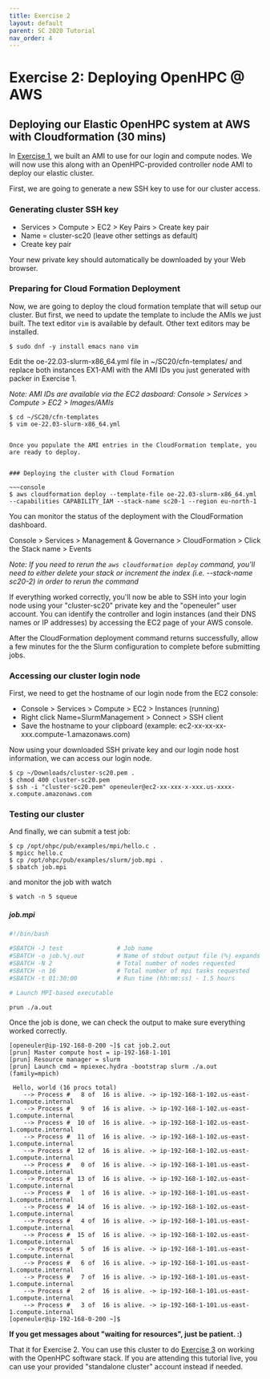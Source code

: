 ```yaml
---
title: Exercise 2
layout: default
parent: SC 2020 Tutorial
nav_order: 4
---
```


# Exercise 2: Deploying OpenHPC @ AWS
## Deploying our Elastic OpenHPC system at AWS with Cloudformation (30 mins)

In [Exercise 1](exercise1.html), we built an AMI to use for our login and compute nodes.
We will now use this along with an OpenHPC-provided controller node AMI to deploy our elastic cluster.

First, we are going to generate a new SSH key to use for our cluster access.

### Generating cluster SSH key

* Services > Compute > EC2 > Key Pairs > Create key pair 
* Name = cluster-sc20 (leave other settings as default)
* Create key pair

Your new private key should automatically be downloaded by your Web browser.

### Preparing for Cloud Formation Deployment



Now, we are going to deploy the cloud formation template that will setup our cluster.
But first, we need to update the template to include the AMIs we just built. The text editor `vim` is available by default.
Other text editors may be installed.

~~~console
$ sudo dnf -y install emacs nano vim
~~~



Edit the oe-22.03-slurm-x86_64.yml file in ~/SC20/cfn-templates/ and replace both instances EX1-AMI with the AMI IDs 
you just generated with packer in Exercise 1.

*Note: AMI IDs are available via the EC2 dasboard: Console > Services > Compute > EC2 > Images/AMIs*

~~~console
$ cd ~/SC20/cfn-templates
$ vim oe-22.03-slurm-x86_64.yml
~~~


~~~

Once you populate the AMI entries in the CloudFormation template, you are ready to deploy.


### Deploying the cluster with Cloud Formation

~~~console
$ aws cloudformation deploy --template-file oe-22.03-slurm-x86_64.yml --capabilities CAPABILITY_IAM --stack-name sc20-1 --region eu-north-1
~~~

You can monitor the status of the deployment with the CloudFormation dashboard.

Console > Services > Management & Governance > CloudFormation > Click the Stack name > Events

*Note: If you need to rerun the `aws cloudformation deploy` command, you'll need to either delete your stack or increment the index (i.e. --stack-name sc20-2) in order to rerun the command*

If everything worked correctly, you'll now be able to SSH into your login node using your "cluster-sc20" private key and the "openeuler" 
user account. 
You can identify the controller and login instances (and their DNS names or IP addresses) by accessing the EC2 page of your AWS console.

After the CloudFormation deployment command returns successfully, allow a few minutes for the the Slurm configuration to 
complete before submitting jobs.

### Accessing our cluster login node

First, we need to get the hostname of our login node from the EC2 console:

* Console > Services > Compute > EC2 > Instances  (running)
* Right click Name=SlurmManagement > Connect > SSH client
* Save the hostname to your clipboard (example: ec2-xx-xx-xx-xxx.compute-1.amazonaws.com)

Now using your downloaded SSH private key and our login node host information, we can access our login node.

~~~console
$ cp ~/Downloads/cluster-sc20.pem .
$ chmod 400 cluster-sc20.pem
$ ssh -i "cluster-sc20.pem" openeuler@ec2-xx-xxx-x-xxx.us-xxxx-x.compute.amazonaws.com
~~~

### Testing our cluster

And finally, we can submit a test job:

~~~console
$ cp /opt/ohpc/pub/examples/mpi/hello.c .
$ mpicc hello.c
$ cp /opt/ohpc/pub/examples/slurm/job.mpi .
$ sbatch job.mpi
~~~

and monitor the job with watch

~~~console
$ watch -n 5 squeue
~~~


##### job.mpi
~~~bash
#!/bin/bash

#SBATCH -J test               # Job name
#SBATCH -o job.%j.out         # Name of stdout output file (%j expands to jobId)
#SBATCH -N 2                  # Total number of nodes requested
#SBATCH -n 16                 # Total number of mpi tasks requested
#SBATCH -t 01:30:00           # Run time (hh:mm:ss) - 1.5 hours

# Launch MPI-based executable

prun ./a.out
~~~

Once the job is done, we can check the output to make sure everything worked correctly.


~~~console
[openeuler@ip-192-168-0-200 ~]$ cat job.2.out 
[prun] Master compute host = ip-192-168-1-101
[prun] Resource manager = slurm
[prun] Launch cmd = mpiexec.hydra -bootstrap slurm ./a.out (family=mpich)

 Hello, world (16 procs total)
    --> Process #   8 of  16 is alive. -> ip-192-168-1-102.us-east-1.compute.internal
    --> Process #   9 of  16 is alive. -> ip-192-168-1-102.us-east-1.compute.internal
    --> Process #  10 of  16 is alive. -> ip-192-168-1-102.us-east-1.compute.internal
    --> Process #  11 of  16 is alive. -> ip-192-168-1-102.us-east-1.compute.internal
    --> Process #  12 of  16 is alive. -> ip-192-168-1-102.us-east-1.compute.internal
    --> Process #   0 of  16 is alive. -> ip-192-168-1-101.us-east-1.compute.internal
    --> Process #  13 of  16 is alive. -> ip-192-168-1-102.us-east-1.compute.internal
    --> Process #   1 of  16 is alive. -> ip-192-168-1-101.us-east-1.compute.internal
    --> Process #  14 of  16 is alive. -> ip-192-168-1-102.us-east-1.compute.internal
    --> Process #   4 of  16 is alive. -> ip-192-168-1-101.us-east-1.compute.internal
    --> Process #  15 of  16 is alive. -> ip-192-168-1-102.us-east-1.compute.internal
    --> Process #   5 of  16 is alive. -> ip-192-168-1-101.us-east-1.compute.internal
    --> Process #   6 of  16 is alive. -> ip-192-168-1-101.us-east-1.compute.internal
    --> Process #   7 of  16 is alive. -> ip-192-168-1-101.us-east-1.compute.internal
    --> Process #   2 of  16 is alive. -> ip-192-168-1-101.us-east-1.compute.internal
    --> Process #   3 of  16 is alive. -> ip-192-168-1-101.us-east-1.compute.internal
[openeuler@ip-192-168-0-200 ~]$ 
~~~

**If you get messages about "waiting for resources", just be patient. :)**

That it for Exercise 2. You can use this cluster to do [Exercise 3](exercise3.html) on working with the OpenHPC software stack.
If you are attending this tutorial live, you can use your provided "standalone cluster" account instead if needed.

